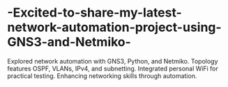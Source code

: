# -Excited-to-share-my-latest-network-automation-project-using-GNS3-and-Netmiko-
Explored network automation with GNS3, Python, and Netmiko. Topology features OSPF, VLANs, IPv4, and subnetting. Integrated personal WiFi for practical testing. Enhancing networking skills through automation.
